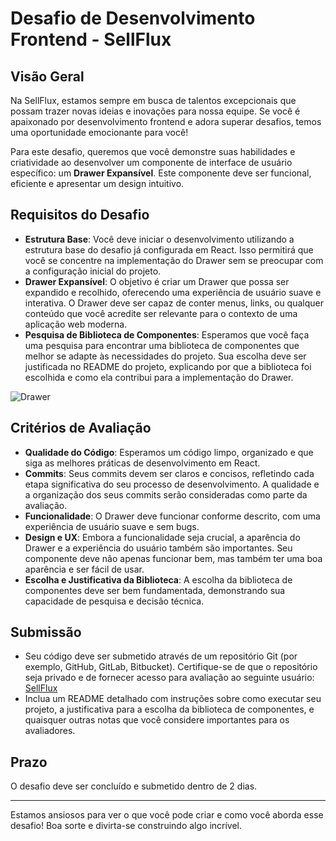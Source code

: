 # Desafio de Desenvolvimento Frontend - SellFlux

## Visão Geral

Na SellFlux, estamos sempre em busca de talentos excepcionais que possam trazer novas ideias e inovações para nossa equipe. Se você é apaixonado por desenvolvimento frontend e adora superar desafios, temos uma oportunidade emocionante para você!

Para este desafio, queremos que você demonstre suas habilidades e criatividade ao desenvolver um componente de interface de usuário específico: um **Drawer Expansível**. Este componente deve ser funcional, eficiente e apresentar um design intuitivo.

## Requisitos do Desafio

- **Estrutura Base**: Você deve iniciar o desenvolvimento utilizando a estrutura base do desafio já configurada em React. Isso permitirá que você se concentre na implementação do Drawer sem se preocupar com a configuração inicial do projeto.
- **Drawer Expansível**: O objetivo é criar um Drawer que possa ser expandido e recolhido, oferecendo uma experiência de usuário suave e interativa. O Drawer deve ser capaz de conter menus, links, ou qualquer conteúdo que você acredite ser relevante para o contexto de uma aplicação web moderna.
- **Pesquisa de Biblioteca de Componentes**: Esperamos que você faça uma pesquisa para encontrar uma biblioteca de componentes que melhor se adapte às necessidades do projeto. Sua escolha deve ser justificada no README do projeto, explicando por que a biblioteca foi escolhida e como ela contribui para a implementação do Drawer.

![Drawer](https://media.giphy.com/media/v1.Y2lkPTc5MGI3NjExOTM0YnJmN3V6ZDc1ZDFiamdmZGxjdGl4aWxxNHdlNzFwbWQycDEwayZlcD12MV9pbnRlcm5hbF9naWZfYnlfaWQmY3Q9Zw/NyC44vxd4TN9auQbMT/giphy.gif)

## Critérios de Avaliação

- **Qualidade do Código**: Esperamos um código limpo, organizado e que siga as melhores práticas de desenvolvimento em React.
- **Commits**: Seus commits devem ser claros e concisos, refletindo cada etapa significativa do seu processo de desenvolvimento. A qualidade e a organização dos seus commits serão consideradas como parte da avaliação.
- **Funcionalidade**: O Drawer deve funcionar conforme descrito, com uma experiência de usuário suave e sem bugs.
- **Design e UX**: Embora a funcionalidade seja crucial, a aparência do Drawer e a experiência do usuário também são importantes. Seu componente deve não apenas funcionar bem, mas também ter uma boa aparência e ser fácil de usar.
- **Escolha e Justificativa da Biblioteca**: A escolha da biblioteca de componentes deve ser bem fundamentada, demonstrando sua capacidade de pesquisa e decisão técnica.

## Submissão

- Seu código deve ser submetido através de um repositório Git (por exemplo, GitHub, GitLab, Bitbucket). Certifique-se de que o repositório seja privado e de fornecer acesso para avaliação ao seguinte usuário: [SellFlux](https://github.com/SellFlux)
- Inclua um README detalhado com instruções sobre como executar seu projeto, a justificativa para a escolha da biblioteca de componentes, e quaisquer outras notas que você considere importantes para os avaliadores.

## Prazo

O desafio deve ser concluído e submetido dentro de 2 dias.

---

Estamos ansiosos para ver o que você pode criar e como você aborda esse desafio! Boa sorte e divirta-se construindo algo incrível.
